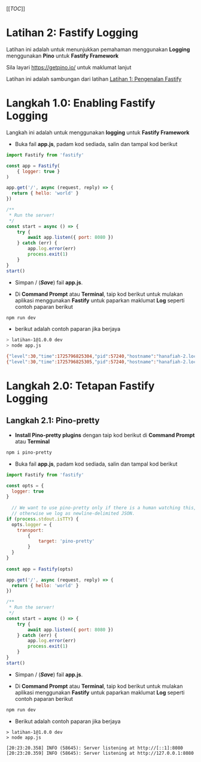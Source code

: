 [[_TOC_]]

# Latihan 2: Fastify Logging
Latihan ini adalah untuk menunjukkan pemahaman menggunakan **Logging** menggunakan **Pino** untuk **Fastify Framework**

Sila layari https://getpino.io/ untuk maklumat lanjut

Latihan ini adalah sambungan dari latihan [Latihan 1: Pengenalan Fastify](https://code.cloud-connect.asia/jdn/latihan-aplikasi-moden/-/blob/master/Latihan%201%20-%20Pengenalan%20Fastify.md)

# Langkah 1.0: Enabling Fastify Logging
Langkah ini adalah untuk menggunakan **logging** untuk **Fastify Framework**

* Buka fail **app.js**, padam kod sediada, salin dan tampal kod berikut

```javascript
import Fastify from 'fastify'

const app = Fastify(
    { logger: true }
)

app.get('/', async (request, reply) => {
  return { hello: 'world' }
})

/**
 * Run the server!
 */
const start = async () => {
    try {
        await app.listen({ port: 8080 })
    } catch (err) {
        app.log.error(err)
        process.exit(1)
    }
}
start()
```

* Simpan / (_**Save**_) fail **app.js**.

* Di **Command Prompt** atau **Terminal**, taip kod berikut untuk mulakan aplikasi menggunakan **Fastify** untuk paparkan maklumat **Log** seperti contoh paparan berikut

```bash
npm run dev
```

* berikut adalah contoh paparan jika berjaya
```bash
> latihan-1@1.0.0 dev
> node app.js

{"level":30,"time":1725796825304,"pid":57240,"hostname":"hanafiah-2.local","msg":"Server listening at http://[::1]:8080"}
{"level":30,"time":1725796825305,"pid":57240,"hostname":"hanafiah-2.local","msg":"Server listening at http://127.0.0.1:8080"}
```

# Langkah 2.0: Tetapan Fastify Logging

## Langkah 2.1: Pino-pretty

* **Install Pino-pretty plugins** dengan taip kod berikut di **Command Prompt** atau **Terminal**

```bash
npm i pino-pretty
```

* Buka fail **app.js**, padam kod sediada, salin dan tampal kod berikut

```javascript
import Fastify from 'fastify'

const opts = {
  logger: true
}
  
  // We want to use pino-pretty only if there is a human watching this,
  // otherwise we log as newline-delimited JSON.
if (process.stdout.isTTY) {
  opts.logger = { 
    transport: 
        { 
            target: 'pino-pretty' 
        } 
  }
}
  
const app = Fastify(opts)

app.get('/', async (request, reply) => {
  return { hello: 'world' }
})

/**
 * Run the server!
 */
const start = async () => {
    try {
        await app.listen({ port: 8080 })
    } catch (err) {
        app.log.error(err)
        process.exit(1)
    }
}
start()
```

* Simpan / (_**Save**_) fail **app.js**.

* Di **Command Prompt** atau **Terminal**, taip kod berikut untuk mulakan aplikasi menggunakan **Fastify** untuk paparkan maklumat **Log** seperti contoh paparan berikut

```bash
npm run dev
```

* Berikut adalah contoh paparan jika berjaya

```
> latihan-1@1.0.0 dev
> node app.js

[20:23:20.358] INFO (58645): Server listening at http://[::1]:8080
[20:23:20.359] INFO (58645): Server listening at http://127.0.0.1:8080
```
